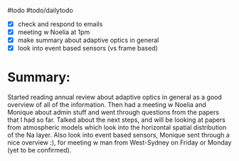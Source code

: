 #todo 
#todo/dailytodo
- [x] check and respond to emails
- [x] meeting w Noelia at 1pm
- [x] make summary about adaptive optics in general
- [x] look into event based sensors (vs frame based)

# Summary:

Started reading annual review about adaptive optics in general as a good overview of all of the information. Then had a meeting w Noelia and Monique about admin stuff and went through questions from the papers that I had so far. Talked about the next steps, and will be looking at papers from atmospheric models which look into the horizontal spatial distribution of the Na layer. Also look into event based sensors, Monique sent through a nice overview :), for meeting w man from West-Sydney on Friday or Monday (yet to be confirmed). 